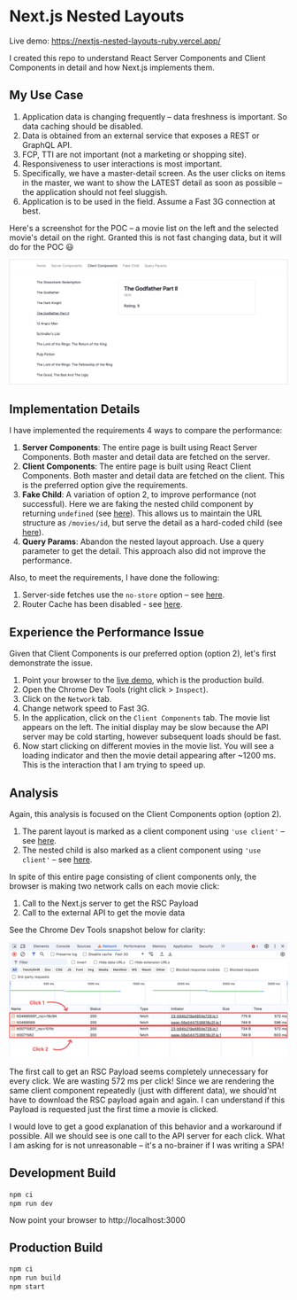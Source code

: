 # Next.js Nested Layouts

Live demo: https://nextjs-nested-layouts-ruby.vercel.app/

I created this repo to understand React Server Components and Client Components
in detail and how Next.js implements them.

## My Use Case

1. Application data is changing frequently – data freshness is important. So
   data caching should be disabled.
2. Data is obtained from an external service that exposes a REST or GraphQL API.
3. FCP, TTI are not important (not a marketing or shopping site).
4. Responsiveness to user interactions is most important.
5. Specifically, we have a master-detail screen. As the user clicks on items in
   the master, we want to show the LATEST detail as soon as possible – the
   application should not feel sluggish.
6. Application is to be used in the field. Assume a Fast 3G connection at best.

Here's a screenshot for the POC – a movie list on the left and the selected
movie's detail on the right. Granted this is not fast changing data, but it will
do for the POC :smiley:

![Screenshot](assets/screenshot.png)

## Implementation Details

I have implemented the requirements 4 ways to compare the performance:

1. **Server Components**: The entire page is built using React Server
   Components. Both master and detail data are fetched on the server.
2. **Client Components**: The entire page is built using React Client
   Components. Both master and detail data are fetched on the client. This is
   the preferred option give the requirements.
3. **Fake Child**: A variation of option 2, to improve performance (not
   successful). Here we are faking the nested child component by returning
   `undefined` (see [here](./src/app/fake-child/%5Bid%5D/page.tsx#L6)). This
   allows us to maintain the URL structure as `/movies/id`, but serve the detail
   as a hard-coded child (see [here](./src/app/fake-child/layout.tsx#L70)).
4. **Query Params**: Abandon the nested layout approach. Use a query parameter
   to get the detail. This approach also did not improve the performance.

Also, to meet the requirements, I have done the following:

1. Server-side fetches use the `no-store` option – see
   [here](./src/app/server-components/layout.tsx#L17).
2. Router Cache has been disabled - see [here](./next.config.js#L5-L9).

## Experience the Performance Issue

Given that Client Components is our preferred option (option 2), let's first
demonstrate the issue.

1. Point your browser to the
   [live demo](https://nextjs-nested-layouts-ruby.vercel.app/), which is the
   production build.
2. Open the Chrome Dev Tools (right click > `Inspect`).
3. Click on the `Network` tab.
4. Change network speed to Fast 3G.
5. In the application, click on the `Client Components` tab. The movie list
   appears on the left. The initial display may be slow because the API server
   may be cold starting, however subsequent loads should be fast.
6. Now start clicking on different movies in the movie list. You will see a
   loading indicator and then the movie detail appearing after ~1200 ms. This is
   the interaction that I am trying to speed up.

## Analysis

Again, this analysis is focused on the Client Components option (option 2).

1. The parent layout is marked as a client component using `'use client'` – see
   [here](./src/app/client-components/layout.tsx#L1).
2. The nested child is also marked as a client component using `'use client'` –
   see [here](./src/app/client-components/%5Bid%5D/page.tsx#L1).

In spite of this entire page consisting of client components only, the browser
is making two network calls on each movie click:

1. Call to the Next.js server to get the RSC Payload
2. Call to the external API to get the movie data

See the Chrome Dev Tools snapshot below for clarity:

![Network Calls](assets/network-calls.png)

The first call to get an RSC Payload seems completely unnecessary for every
click. We are wasting 572 ms per click! Since we are rendering the same client
component repeatedly (just with different data), we should'nt have to download
the RSC payload again and again. I can understand if this Payload is requested
just the first time a movie is clicked.

I would love to get a good explanation of this behavior and a workaround if
possible. All we should see is one call to the API server for each click. What I
am asking for is not unreasonable – it's a no-brainer if I was writing a SPA!

## Development Build

```shell
npm ci
npm run dev
```

Now point your browser to http://localhost:3000

## Production Build

```shell
npm ci
npm run build
npm start
```
